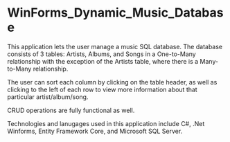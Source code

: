 # WinForms_Dynamic_Music_Database
 
This application lets the user manage a music SQL database. The database consists of 3 tables: Artists, Albums, and Songs in a One-to-Many relationship with the exception of the Artists table, where there is a Many-to-Many relationship.

The user can sort each column by clicking on the table header, as well as clicking to the left of each row to view more information about that particular artist/album/song.

CRUD operations are fully functional as well.

Technologies and lanugages used in this application include C#, .Net Winforms, Entity Framework Core, and Microsoft SQL Server.
